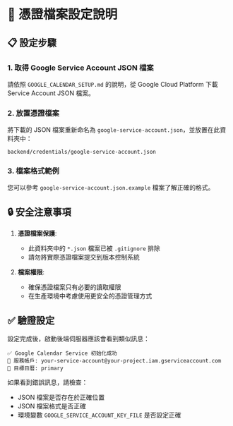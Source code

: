 # 📁 憑證檔案設定說明

## 📋 設定步驟

### 1. 取得 Google Service Account JSON 檔案

請依照 `GOOGLE_CALENDAR_SETUP.md` 的說明，從 Google Cloud Platform 下載 Service Account JSON 檔案。

### 2. 放置憑證檔案

將下載的 JSON 檔案重新命名為 `google-service-account.json`，並放置在此資料夾中：

```
backend/credentials/google-service-account.json
```

### 3. 檔案格式範例

您可以參考 `google-service-account.json.example` 檔案了解正確的格式。

## 🔒 安全注意事項

1. **憑證檔案保護**:
    - 此資料夾中的 `*.json` 檔案已被 `.gitignore` 排除
    - 請勿將實際憑證檔案提交到版本控制系統

2. **檔案權限**:
    - 確保憑證檔案只有必要的讀取權限
    - 在生產環境中考慮使用更安全的憑證管理方式

## ✅ 驗證設定

設定完成後，啟動後端伺服器應該會看到類似訊息：

```
✅ Google Calendar Service 初始化成功
📧 服務帳戶: your-service-account@your-project.iam.gserviceaccount.com
📅 目標日曆: primary
```

如果看到錯誤訊息，請檢查：

- JSON 檔案是否存在於正確位置
- JSON 檔案格式是否正確
- 環境變數 `GOOGLE_SERVICE_ACCOUNT_KEY_FILE` 是否設定正確

